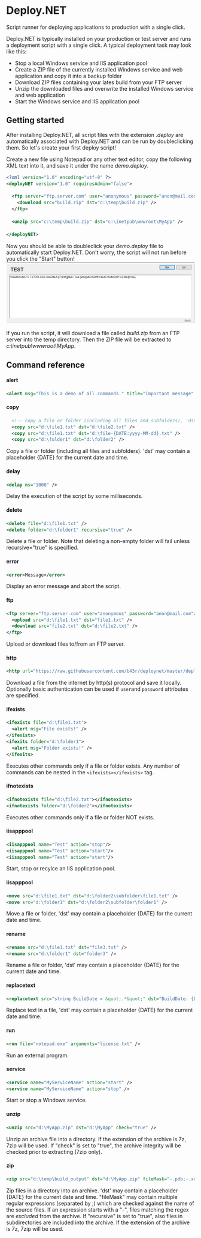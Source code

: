 # Deploy.NET
Script runner for deploying applications to production with a single click.

Deploy.NET is typically installed on your production or test server and runs a deployment script with a single click. A typical deployment task may look like this:


- Stop a local Windows service and IIS application pool
- Create a ZIP file of the currently installed Windows service and web application and copy it into a backup folder
- Download ZIP files containing your lates build from your FTP server
- Unzip the downloaded files and overwrite the installed Windows service and web application
- Start the Windows service and IIS application pool

## Getting started

After installing Deploy.NET, all script files with the extension *.deploy* are automatically associated with Deploy.NET and can be run by doubleclicking them. So let's create your first deploy script!

Create a new file using Notepad or any other text editor, copy the following XML text into it, and save it under the name *demo.deploy*.

```xml
<?xml version="1.0" encoding="utf-8" ?>
<deployNET version="1.0" requiresAdmin="false">

  <ftp server="ftp.server.com" user="anonymous" password="anon@mail.com">
    <download src="build.zip" dst="c:\temp\build.zip" />
  </ftp>
  
  <unzip src="c:\temp\build.zip" dst="c:\inetpub\wwwroot\MyApp" />
  
</deployNET>
```

Now you should be able to doubleclick your *demo.deploy* file to automatically start Deploy.NET. Don't worry, the script will not run before you click the "Start" button!
![Deploy.NET UI](/deploynet1.png)

If you run the script, it will download a file called *build.zip* from an FTP server into the temp directory. Then the ZIP file will be extracted to *c:\inetpub\wwwroot\MyApp*.

## Command reference

#### alert
```xml
<alert msg="This is a demo of all commands." title="Important message" />
```
#### copy
```xml
  <!-- copy a file or folder (including all files and subfolders), 'dst' may include placeholders -->
  <copy src="d:\file1.txt" dst="d:\file2.txt" />
  <copy src="d:\file1.txt" dst="d:\file-{DATE:yyyy-MM-dd}.txt" />
  <copy src="d:\folder1" dst="d:\folder2" />
```
Copy a file or folder (including all files and subfolders). 'dst' may contain a placeholder {DATE} for the current date and time.

#### delay
```xml
<delay ms="1000" />
```
Delay the execution of the script by some milliseconds.

#### delete
```xml
<delete file="d:\file1.txt" />
<delete folder="d:\folder1" recursive="true" />
```
Delete a file or folder. Note that deleting a non-empty folder will fail unless recursive="true" is specified.

#### error
```xml
<error>Message</error>
```
Display an error message and abort the script.

#### ftp
```xml
<ftp server="ftp.server.com" user="anonymous" password="anon@mail.com">
  <upload src="d:\file1.txt" dst="file1.txt" />
  <download src="file2.txt" dst="d:\file2.txt" />
</ftp>
```
Upload or download files to/from an FTP server.

#### http
```xml
<http url="https://raw.githubusercontent.com/b43r/deploynet/master/deploynet1.png" dst="d:\image.png" />
```
Download a file from the internet by http(s) protocol and save it locally. Optionally basic authentication can be used if ```user```and ```password``` attributes are specified.

#### ifexists
```xml
<ifexists file="d:\file1.txt">
  <alert msg="File exists!" />
</ifexists>
<ifexits folder="d:\folder1">
  <alert msg="Folder exists!" />
</ifexits>
```
Executes other commands only if a file or folder exists. Any number of commands can be nested in the ```<ifexists></ifexists>``` tag.

#### ifnotexists
```xml
<ifnotexists file="d:\file2.txt"></ifnotexists>
<ifnotexists folder="d:\folder2"></ifnotexists>
```
Executes other commands only if a file or folder NOT exists.

#### iisapppool
```xml
<iisapppool name="Test" action="stop"/>
<iisapppool name="Test" action="start"/>
<iisapppool name="Test" action="start"/>
```
Start, stop or recylce an IIS application pool.

#### iisapppool
```xml
<move src="d:\file1.txt" dst="d:\folder2\subfolder\file1.txt" />
<move src="d:\folder1" dst="d:\folder2\subfolder\folder1" />
```
Move a file or folder, 'dst' may contain a placeholder {DATE} for the current date and time.

#### rename
```xml
<rename src="d:\file1.txt" dst="file3.txt" />
<rename src="d:\folder1" dst="folder3" />
```
Rename a file or folder, 'dst' may contain a placeholder {DATE} for the current date and time.

#### replacetext
```xml
<replacetext src="string BuildDate = &quot;.*&quot;" dst="BuildDate: {DATE}" file="d:\version.cs" />
```
Replace text in a file, 'dst' may contain a placeholder {DATE} for the current date and time.

#### run
```xml
<run file="notepad.exe" arguments="license.txt" />
```
Run an external program.

#### service
```xml
<service name="MyServiceName" action="start" />
<service name="MyServiceName" action="stop" />
```
Start or stop a Windows service.

#### unzip
```xml
<unzip src="d:\MyApp.zip" dst="d:\MyApp" check="true" />
```
Unzip an archive file into a directory. If the extension of the archive is 7z, 7zip will be used. If "check" is set to "true", the archive integrity will be checked prior to extracting (7zip only).

#### zip
```xml
<zip src="d:\temp\build_output" dst="d:\MyApp.zip" fileMask="-.pdb;-.xml" recursive="true" />    
```
Zip files in a directory into an archive. 'dst' may contain a placeholder {DATE} for the current date and time. "fileMask" may contain multiple regular expressions (separated by ;) which are checked against the name of the source files. If an expression starts with a "-", files matching the regex are *excluded* from the archive. If "recursive" is set to "true", also files in subdirectories are included into the archive. If the extension of the archive is 7z, 7zip will be used.
